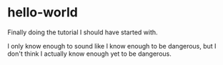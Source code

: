 # hello-world
Finally doing the tutorial I should have started with.

I only know enough to sound like I know enough to be dangerous, but I don't think I actually know enough yet to be dangerous.
